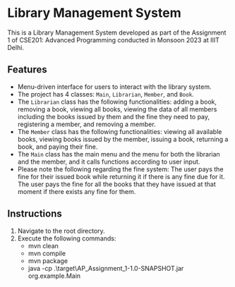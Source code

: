 # Library Management System

This is a Library Management System developed as part of the Assignment 1 of CSE201: Advanced Programming conducted in Monsoon 2023 at IIIT Delhi.

## Features

- Menu-driven interface for users to interact with the library system.
- The project has 4 classes: `Main`, `Librarian`, `Member`, and `Book`.
- The `Librarian` class has the following functionalities: adding a book, removing a book, viewing all books, viewing the data of all members including the books issued by them and the fine they need to pay, registering a member, and removing a member.
- The `Member` class has the following functionalities: viewing all available books, viewing books issued by the member, issuing a book, returning a book, and paying their fine.
- The `Main` class has the main menu and the menu for both the librarian and the member, and it calls functions according to user input.
- Please note the following regarding the fine system: The user pays the fine for their issued book while returning it if there is any fine due for it. The user pays the fine for all the books that they have issued at that moment if there exists any fine for them.

## Instructions
1. Navigate to the root directory.
2. Execute the following commands:
    - mvn clean
    - mvn compile
    - mvn package
    - java -cp .\target\AP_Assignment_1-1.0-SNAPSHOT.jar org.example.Main